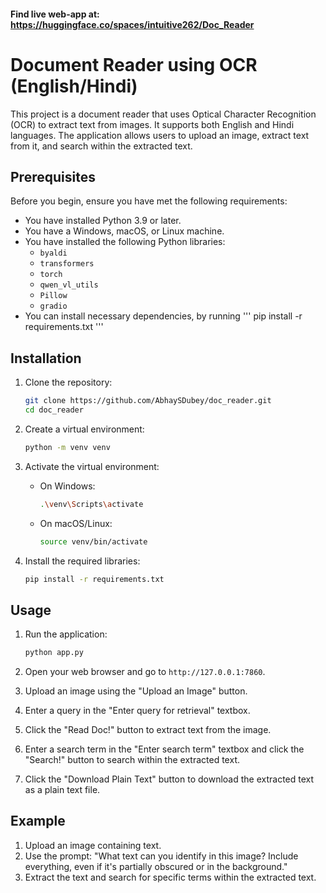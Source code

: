 
#### Find live web-app at: https://huggingface.co/spaces/intuitive262/Doc_Reader


# Document Reader using OCR (English/Hindi)

This project is a document reader that uses Optical Character Recognition (OCR) to extract text from images. It supports both English and Hindi languages. The application allows users to upload an image, extract text from it, and search within the extracted text.

## Prerequisites

Before you begin, ensure you have met the following requirements:
- You have installed Python 3.9 or later.
- You have a Windows, macOS, or Linux machine.
- You have installed the following Python libraries:
  - `byaldi`
  - `transformers`
  - `torch`
  - `qwen_vl_utils`
  - `Pillow`
  - `gradio`
- You can install necessary dependencies, by running 
    '''
        pip install -r requirements.txt
    '''

## Installation

1. Clone the repository:
    ```sh
    git clone https://github.com/AbhaySDubey/doc_reader.git
    cd doc_reader
    ```

2. Create a virtual environment:
    ```sh
    python -m venv venv
    ```

3. Activate the virtual environment:
    - On Windows:
        ```sh
        .\venv\Scripts\activate
        ```
    - On macOS/Linux:
        ```sh
        source venv/bin/activate
        ```

4. Install the required libraries:
    ```sh
    pip install -r requirements.txt
    ```

## Usage

1. Run the application:
    ```sh
    python app.py
    ```

2. Open your web browser and go to `http://127.0.0.1:7860`.

3. Upload an image using the "Upload an Image" button.

4. Enter a query in the "Enter query for retrieval" textbox.

5. Click the "Read Doc!" button to extract text from the image.

6. Enter a search term in the "Enter search term" textbox and click the "Search!" button to search within the extracted text.

7. Click the "Download Plain Text" button to download the extracted text as a plain text file.

## Example

1. Upload an image containing text.
2. Use the prompt: "What text can you identify in this image? Include everything, even if it's partially obscured or in the background."
3. Extract the text and search for specific terms within the extracted text.
